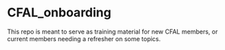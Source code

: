 # CFAL_onboarding
This repo is meant to serve as training material for new CFAL members, or current members needing a refresher on some topics.
